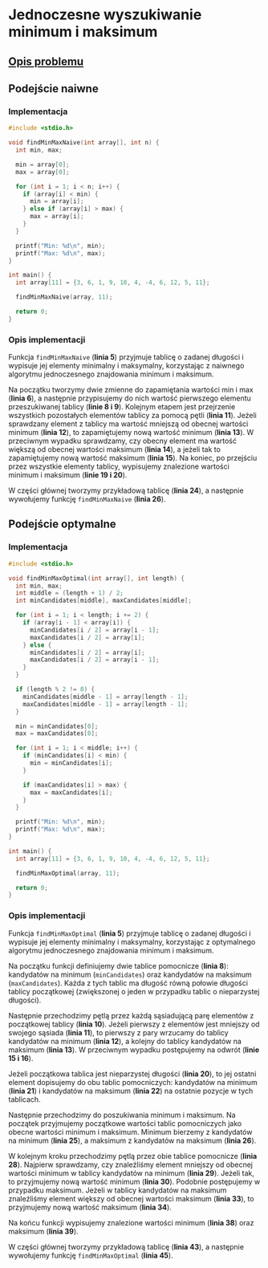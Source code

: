 # Jednoczesne wyszukiwanie minimum i maksimum

## [Opis problemu](../../../../algorithms/searching/min-max-search.md)

## Podejście naiwne

### Implementacja

```c linenums="1"
#include <stdio.h>

void findMinMaxNaive(int array[], int n) {
  int min, max;

  min = array[0];
  max = array[0];

  for (int i = 1; i < n; i++) {
    if (array[i] < min) {
      min = array[i];
    } else if (array[i] > max) {
      max = array[i];
    }
  }

  printf("Min: %d\n", min);
  printf("Max: %d\n", max);
}

int main() {
  int array[11] = {3, 6, 1, 9, 10, 4, -4, 6, 12, 5, 11};

  findMinMaxNaive(array, 11);

  return 0;
}
```

### Opis implementacji

Funkcja `findMinMaxNaive` (**linia 5**) przyjmuje tablicę o zadanej długości i wypisuje jej elementy minimalny i maksymalny, korzystając z naiwnego algorytmu jednoczesnego znajdowania minimum i maksimum.

Na początku tworzymy dwie zmienne do zapamiętania wartości min i max (**linia 6**), a następnie przypisujemy do nich wartość pierwszego elementu przeszukiwanej tablicy (**linie 8 i 9**). Kolejnym etapem jest przejrzenie wszystkich pozostałych elementów tablicy za pomocą pętli (**linia 11**). Jeżeli sprawdzany element z tablicy ma wartość mniejszą od obecnej wartości minimum (**linia 12**), to zapamiętujemy nową wartość minimum (**linia 13**). W przeciwnym wypadku sprawdzamy, czy obecny element ma wartość większą od obecnej wartości maksimum (**linia 14**), a jeżeli tak to zapamiętujemy nową wartość maksimum (**linia 15**). Na koniec, po przejściu przez wszystkie elementy tablicy, wypisujemy znalezione wartości minimum i maksimum (**linie 19 i 20**).

W części głównej tworzymy przykładową tablicę (**linia 24**), a następnie wywołujemy funkcję `findMinMaxNaive` (**linia 26**).

## Podejście optymalne

### Implementacja

```c linenums="1"
#include <stdio.h>

void findMinMaxOptimal(int array[], int length) {
  int min, max;
  int middle = (length + 1) / 2;
  int minCandidates[middle], maxCandidates[middle];

  for (int i = 1; i < length; i += 2) {
    if (array[i - 1] < array[i]) {
      minCandidates[i / 2] = array[i - 1];
      maxCandidates[i / 2] = array[i];
    } else {
      minCandidates[i / 2] = array[i];
      maxCandidates[i / 2] = array[i - 1];
    }
  }

  if (length % 2 != 0) {
    minCandidates[middle - 1] = array[length - 1];
    maxCandidates[middle - 1] = array[length - 1];
  }

  min = minCandidates[0];
  max = maxCandidates[0];

  for (int i = 1; i < middle; i++) {
    if (minCandidates[i] < min) {
      min = minCandidates[i];
    }

    if (maxCandidates[i] > max) {
      max = maxCandidates[i];
    }
  }

  printf("Min: %d\n", min);
  printf("Max: %d\n", max);
}

int main() {
  int array[11] = {3, 6, 1, 9, 10, 4, -4, 6, 12, 5, 11};

  findMinMaxOptimal(array, 11);

  return 0;
}
```

### Opis implementacji

Funkcja `findMinMaxOptimal` (**linia 5**) przyjmuje tablicę o zadanej długości i wypisuje jej elementy minimalny i maksymalny, korzystając z optymalnego algorytmu jednoczesnego znajdowania minimum i maksimum.

Na początku funkcji definiujemy dwie tablice pomocnicze (**linia 8**): kandydatów na minimum (`minCandidates`) oraz kandydatów na maksimum (`maxCandidates`). Każda z tych tablic ma długość równą połowie długości tablicy początkowej (zwiększonej o jeden w przypadku tablic o nieparzystej długości).

Następnie przechodzimy pętlą przez każdą sąsiadującą parę elementów z początkowej tablicy (**linia 10**). Jeżeli pierwszy z elementów jest mniejszy od swojego sąsiada (**linia 11**), to pierwszy z pary wrzucamy do tablicy kandydatów na minimum (**linia 12**), a kolejny do tablicy kandydatów na maksimum (**linia 13**). W przeciwnym wypadku postępujemy na odwrót (**linie 15 i 16**).

Jeżeli początkowa tablica jest nieparzystej długości (**linia 20**), to jej ostatni element dopisujemy do obu tablic pomocniczych: kandydatów na minimum (**linia 21**) i kandydatów na maksimum (**linia 22**) na ostatnie pozycje w tych tablicach.

Następnie przechodzimy do poszukiwania minimum i maksimum. Na początek przyjmujemy początkowe wartości tablic pomocniczych jako obecne wartości minimum i maksimum. Minimum bierzemy z kandydatów na minimum (**linia 25**), a maksimum z kandydatów na maksimum (**linia 26**).

W kolejnym kroku przechodzimy pętlą przez obie tablice pomocnicze (**linia 28**). Najpierw sprawdzamy, czy znaleźliśmy element mniejszy od obecnej wartości minimum w tablicy kandydatów na minimum (**linia 29**). Jeżeli tak, to przyjmujemy nową wartość minimum (**linia 30**). Podobnie postępujemy w przypadku maksimum. Jeżeli w tablicy kandydatów na maksimum znaleźliśmy element większy od obecnej wartości maksimum (**linia 33**), to przyjmujemy nową wartość maksimum (**linia 34**).

Na końcu funkcji wypisujemy znalezione wartości minimum (**linia 38**) oraz maksimum (**linia 39**).

W części głównej tworzymy przykładową tablicę (**linia 43**), a następnie wywołujemy funkcję `findMinMaxOptimal` (**linia 45**).
